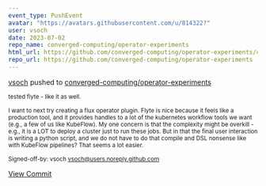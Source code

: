 ```yaml
---
event_type: PushEvent
avatar: "https://avatars.githubusercontent.com/u/814322?"
user: vsoch
date: 2023-07-02
repo_name: converged-computing/operator-experiments
html_url: https://github.com/converged-computing/operator-experiments/commit/5ece5b183e5e85061666dda2253bec40c18689c2
repo_url: https://github.com/converged-computing/operator-experiments
---
```


<a href='https://github.com/vsoch' target='_blank'>vsoch</a> pushed to <a href='https://github.com/converged-computing/operator-experiments' target='_blank'>converged-computing/operator-experiments</a>

<small>tested flyte - like it as well.

I want to next try creating a flux operator plugin. Flyte is nice because
it feels like a production tool, and it provides handles to a lot of the
kubernetes workflow tools we want (e.g., a few of us like KubeFlow).
My one concern is that the complexity might be overkill - e.g., it
is a LOT to deploy a cluster just to run these jobs. But in that the
final user interaction is writing a python script, and we do not have
to do that compile and DSL nonsense like with KubeFlow pipelines? That
seems a lot easier.

Signed-off-by: vsoch <vsoch@users.noreply.github.com></small>

<a href='https://github.com/converged-computing/operator-experiments/commit/5ece5b183e5e85061666dda2253bec40c18689c2' target='_blank'>View Commit</a>